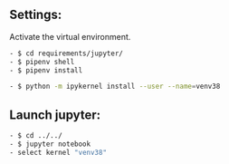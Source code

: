 ## Settings:

Activate the virtual environment.
~~~bash
- $ cd requirements/jupyter/
- $ pipenv shell
- $ pipenv install
~~~

~~~bash
- $ python -m ipykernel install --user --name=venv38
~~~

## Launch jupyter:
~~~bash
- $ cd ../../
- $ jupyter notebook
- select kernel "venv38"
~~~

